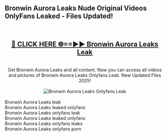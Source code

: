 <h2>Bronwin Aurora Leaks Nude Original Videos 0nlyFans Leaked - Files Updated! </h2>
<br>
<div align="center">
<h2><a href="https://213.232.235.80/live/video.php?q=bronwin-aurora-leaks" rel="nofollow">🔴 CLICK HERE 🌐==►► Bronwin Aurora Leaks Leak</a></h2>
<br>
Get Bronwin Aurora Leaks and all content. Now you can access all videos and pictures of Bronwin Aurora Leaks Onlyfans Leak. New Updated Files 2025!
<br>
<br>
<a href="https://213.232.235.80/live/video.php?q=bronwin-aurora-leaks" rel="nofollow" data-target="animated-image.originalLink"><img src="https://i.imgur.com/1EjSzPs.png" alt="Bronwin Aurora Leaks Onlyfans Leak" style="max-width: 100%; display: inline-block;" data-target="animated-image.originalImage"></a>
</div>
<br>
Bronwin Aurora Leaks leak<br>
Bronwin Aurora Leaks leaked onlyfans<br>
Bronwin Aurora Leaks onlyfans leak<br>
Bronwin Aurora Leaks leaked onlyfans<br>
Bronwin Aurora Leaks onlyfans leaks<br>
Bronwin Aurora Leaks onlyfans porn
